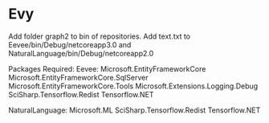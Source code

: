 # Evy

Add folder graph2 to bin of repositories. 
Add text.txt to Eevee/bin/Debug/netcoreapp3.0 and NaturalLanguage/bin/Debug/netcoreapp2.0

Packages Required:
Eevee:
Microsoft.EntityFrameworkCore
Microsoft.EntityFrameworkCore.SqlServer
Microsoft.EntityFrameworkCore.Tools
Microsoft.Extensions.Logging.Debug
SciSharp.Tensorflow.Redist
Tensorflow.NET

NaturalLanguage:
Microsoft.ML
SciSharp.Tensorflow.Redist
Tensorflow.NET

